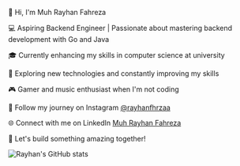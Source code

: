 👋 Hi, I'm Muh Rayhan Fahreza

💻 Aspiring Backend Engineer | Passionate about mastering backend development with Go and Java

🎓 Currently enhancing my skills in computer science at university

🚀 Exploring new technologies and constantly improving my skills

🎮 Gamer and music enthusiast when I'm not coding

📸 Follow my journey on Instagram [@rayhanfhrzaa](https://www.instagram.com/rayhanfhrzaa?igsh=YWNnMmh3aWh5ZGV0)

🌐 Connect with me on LinkedIn [Muh Rayhan Fahreza](https://www.linkedin.com/in/muh-rayhan-fahreza/)

🌟 Let's build something amazing together!

![Rayhan's GitHub stats](https://github-readme-stats.vercel.app/api?username=ryhnfhrza&show_icons=true&theme=dracula)
